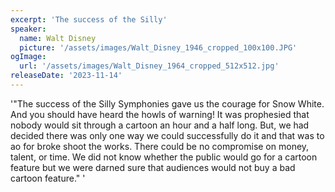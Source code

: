```yaml
---
excerpt: 'The success of the Silly'
speaker:
  name: Walt Disney
  picture: '/assets/images/Walt_Disney_1946_cropped_100x100.JPG'
ogImage:
  url: '/assets/images/Walt_Disney_1964_cropped_512x512.jpg'
releaseDate: '2023-11-14'
---
```


'"The success of the Silly Symphonies gave us the courage for Snow White. And you should have heard the howls of warning! It was prophesied that nobody would sit through a cartoon an hour and a half long. But, we had decided there was only one way we could successfully do it and that was to ao for broke shoot the works. There could be no compromise on money, talent, or time. We did not know whether the public would go for a cartoon feature but we were darned sure that audiences would not buy a bad cartoon feature."'
